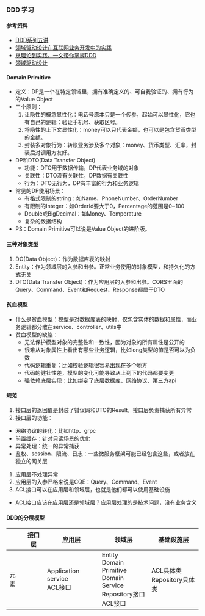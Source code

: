 ### DDD 学习

#### 参考资料
* [DDD系列五讲](https://tech.taobao.org/news/wden4k)
* [领域驱动设计在互联网业务开发中的实践](https://tech.meituan.com/2017/12/22/ddd-in-practice.html)
* [从理论到实践，一文带你掌握DDD](https://mp.weixin.qq.com/s/x4HjK8t6mPAg1vQWa3PrSg)
* [领域驱动设计](https://book.douban.com/subject/35728308/)

#### Domain Primitive
* 定义：DP是一个在特定领域里，拥有准确定义的、可自我验证的、拥有行为的Value Object
* 三个原则：
  1. 让隐性的概念显性化：电话号原本只是一个传参，起始可以显性化，它也有自己的逻辑：验证手机号、获取区号。
  1. 将隐性的上下文显性化：money可以只代表金额，也可以是包含货币类型的金额。
  1. 封装多对象行为：转账业务涉及多个对象：money、货币类型、汇率，封装后对调用方友好。
* DP和DTO(Data Transfer Object)
  * 功能：DTO用于数据传输，DP代表业务域的对象
  * 关联性：DTO没有关联性，DP数据有关联性
  * 行为：DTO无行为，DP有丰富的行为和业务逻辑
* 常见的DP使用场景：
  * 有格式限制的string：如Name、PhoneNumber、OrderNumber
  * 有限制的Integer：如OrderId要大于0，Percentage的范围是0~100
  * Double或BigDecimal：如Money、Temperature
  * 复杂的数据结构  
* PS：Domain Primitive可以说是Value Object的进阶版。

#### 三种对象类型
1. DO(Data Object)：作为数据库表的映射
1. Entity：作为领域层的入参和出参。正常业务使用的对象模型，和持久化的方式无关
1. DTO(Data Transfer Object)：作为应用层的入参和出参。CQRS里面的Query、Command、Event和Request、Response都属于DTO

#### 贫血模型
* 什么是贫血模型：模型是对数据库表的映射，仅包含实体的数据和属性，而业务逻辑都分散在service、controller、utils中
* 贫血模型的缺陷：
  * 无法保护模型对象的完整性和一致性，因为对象的所有属性是公开的
  * 很难从对象属性上看出有哪些业务逻辑，比如long类型的值是否可以为负数
  * 代码逻辑重复：比如校验逻辑很容易出现在多个地方
  * 代码的健壮性差，模型的变化可能导致从上到下的代码都要变更
  * 强依赖底层实现：比如绑定了底层数据库、网络协议、第三方api

#### 规范
1. 接口层的返回值是封装了错误码和DTO的Result，接口层负责捕获所有异常
1. 接口层的功能：
  * 网络协议的转化：比如http、grpc
  * 前置缓存：针对只读场景的优化
  * 异常处理：统一的异常捕获
  * 鉴权、session、限流、日志：一些微服务框架可能已经包含这些，或者放在独立的网关层
1. 应用层不处理异常
1. 应用层的入参严格来说是CQE：Query、Command、Event
1. ACL接口可以在应用层和领域层，也就是他们都可以使用基础设施
  * ACL接口应该在应用层还是领域层？应用层处理的是技术问题，没有业务含义

#### DDD的分层模型

| |接口层|应用层|领域层|基础设施层|
|---|---|---|---|---|
|元素|  | Application service<br/>ACL接口 | Entity <br/>Domain Primitive<br/>Domain Service<br/>Repository接口<br/>ACL接口 | ACL具体类<br/>Repository具体类 |

